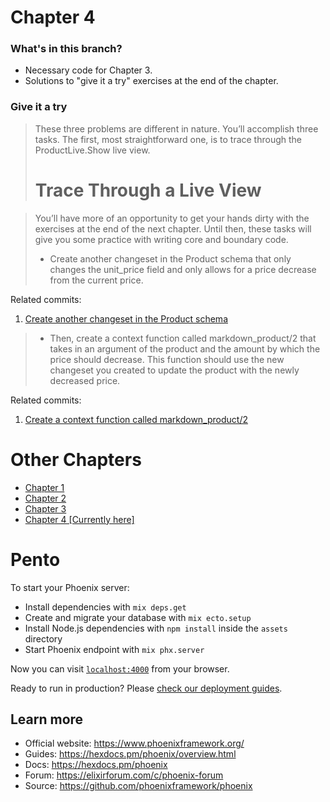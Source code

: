 # Chapter 4

### What's in this branch?

- Necessary code for Chapter 3.
- Solutions to "give it a try" exercises at the end of the chapter.

### Give it a try

> These three problems are different in nature. You’ll accomplish three tasks. The first, most straightforward one, is to trace through the ProductLive.Show live view.
>  # Trace Through a Live View

> You’ll have more of an opportunity to get your hands dirty with the exercises at the end of the next chapter. Until then, these tasks will give you some practice with writing core and boundary code.
>
> - Create another changeset in the Product schema that only changes the unit_price field and only allows for a price decrease from the current price.

Related commits:
1. [Create another  changeset in the Product schema](https://github.com/andreyuhai/programming-phoenix-liveview/commit/c9fa88dfbbced9e5ff02a54f451d50696c6ba5f6)

> - Then, create a context function called markdown_product/2 that takes in an argument of the product and the amount by which the price should decrease. This function should use the new changeset you created to update the product with the newly decreased price.

Related commits: 
1. [Create a context function called markdown_product/2](https://github.com/andreyuhai/programming-phoenix-liveview/commit/fb3714675f023a98bcd2f3ff55a3f2631cc3c6aa)

# Other Chapters

- [Chapter 1](https://github.com/andreyuhai/programming-phoenix-liveview/tree/chapter1)
- [Chapter 2](https://github.com/andreyuhai/programming-phoenix-liveview/tree/chapter2)
- [Chapter 3](https://github.com/andreyuhai/programming-phoenix-liveview/tree/chapter3)
- [Chapter 4 [Currently here]](https://github.com/andreyuhai/programming-phoenix-liveview/tree/chapter4)

# Pento

To start your Phoenix server:

  * Install dependencies with `mix deps.get`
  * Create and migrate your database with `mix ecto.setup`
  * Install Node.js dependencies with `npm install` inside the `assets` directory
  * Start Phoenix endpoint with `mix phx.server`

Now you can visit [`localhost:4000`](http://localhost:4000) from your browser.

Ready to run in production? Please [check our deployment guides](https://hexdocs.pm/phoenix/deployment.html).

## Learn more

  * Official website: https://www.phoenixframework.org/
  * Guides: https://hexdocs.pm/phoenix/overview.html
  * Docs: https://hexdocs.pm/phoenix
  * Forum: https://elixirforum.com/c/phoenix-forum
  * Source: https://github.com/phoenixframework/phoenix
